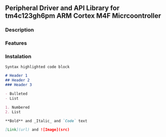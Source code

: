 ## Peripheral Driver and API Library for tm4c123gh6pm ARM Cortex M4F Micrcoontroller



### Description


### Features


### Instalation
```markdown
Syntax highlighted code block

# Header 1
## Header 2
### Header 3

- Bulleted
- List

1. Numbered
2. List

**Bold** and _Italic_ and `Code` text

[Link](url) and ![Image](src)
```

